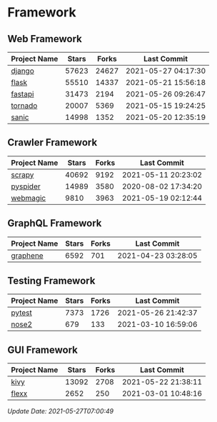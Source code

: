 # Framework

## Web Framework
| Project Name | Stars | Forks | Last Commit |
| ------------ | ----- | ----- | ----------- |
| [django](https://github.com/django/django) | 57623 | 24627 | 2021-05-27 04:17:30 |
| [flask](https://github.com/pallets/flask) | 55510 | 14337 | 2021-05-21 15:56:18 |
| [fastapi](https://github.com/tiangolo/fastapi) | 31473 | 2194 | 2021-05-26 09:26:47 |
| [tornado](https://github.com/tornadoweb/tornado) | 20007 | 5369 | 2021-05-15 19:24:25 |
| [sanic](https://github.com/sanic-org/sanic) | 14998 | 1352 | 2021-05-20 12:35:19 |

## Crawler Framework
| Project Name | Stars | Forks | Last Commit |
| ------------ | ----- | ----- | ----------- |
| [scrapy](https://github.com/scrapy/scrapy) | 40692 | 9192 | 2021-05-11 20:23:02 |
| [pyspider](https://github.com/binux/pyspider) | 14989 | 3580 | 2020-08-02 17:34:20 |
| [webmagic](https://github.com/code4craft/webmagic) | 9810 | 3963 | 2021-05-19 02:12:44 |

## GraphQL Framework
| Project Name | Stars | Forks | Last Commit |
| ------------ | ----- | ----- | ----------- |
| [graphene](https://github.com/graphql-python/graphene) | 6592 | 701 | 2021-04-23 03:28:05 |

## Testing Framework
| Project Name | Stars | Forks | Last Commit |
| ------------ | ----- | ----- | ----------- |
| [pytest](https://github.com/pytest-dev/pytest) | 7373 | 1726 | 2021-05-26 21:42:37 |
| [nose2](https://github.com/nose-devs/nose2) | 679 | 133 | 2021-03-10 16:59:06 |

## GUI Framework
| Project Name | Stars | Forks | Last Commit |
| ------------ | ----- | ----- | ----------- |
| [kivy](https://github.com/kivy/kivy) | 13092 | 2708 | 2021-05-22 21:38:11 |
| [flexx](https://github.com/flexxui/flexx) | 2652 | 250 | 2021-03-01 10:48:16 |

*Update Date: 2021-05-27T07:00:49*